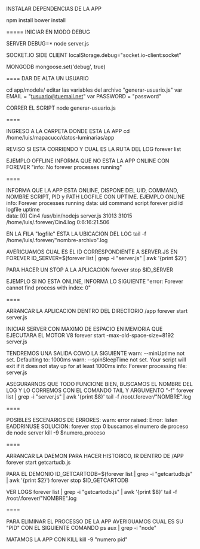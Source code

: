 INSTALAR DEPENDENCIAS DE LA APP

npm install
bower install

=====
INICIAR EN MODO DEBUG

SERVER
DEBUG=* node server.js

SOCKET.IO SIDE CLIENT
localStorage.debug="socket.io-client:socket"

MONGODB
mongoose.set('debug', true)

====
DAR DE ALTA UN USUARIO

cd app/models/
editar las variables del archivo "generar-usuario.js"
var EMAIL = "tusuario@tuemail.net"
var PASSWORD = "password"

CORRER EL SCRIPT
node generar-usuario.js

====

INGRESO A LA CARPETA DONDE ESTA LA APP
cd /home/luis/mapacucc/datos-luminarias/app

REVISO SI ESTA CORRIENDO Y CUAL ES LA RUTA DEL LOG
forever list

EJEMPLO OFFLINE
INFORMA QUE NO ESTA LA APP ONLINE CON FOREVER
    "info:    No forever processes running"

====

INFORMA QUE LA APP ESTA ONLINE, DISPONE DEL UID, COMMAND, NOMBRE SCRIPT, PID y PATH LOGFILE CON UPTIME.
EJEMPLO ONLINE
    info:    Forever processes running
    data:        uid  command         script    forever pid   id logfile                      uptime        
    data:    [0] Cin4 /usr/bin/nodejs server.js 31013   31015    /home/luis/.forever/Cin4.log 0:6:16:21.506

EN LA FILA "logfile" ESTA LA UBICACION DEL LOG
tail -f /home/luis/.forever/"nombre-archivo".log 

AVERIGUAMOS CUAL ES EL ID CORRESPONDIENTE A SERVER.JS EN FOREVER
ID_SERVER=$(forever list | grep -i "server.js" | awk '{print $2}')

PARA HACER UN STOP A LA APLICACION
forever stop $ID_SERVER

EJEMPLO SI NO ESTA ONLINE, INFORMA LO SIGUIENTE
    "error:   Forever cannot find process with index: 0"

====

ARRANCAR LA APLICACION DENTRO DEL DIRECTORIO /app
forever start server.js

INICIAR SERVER CON MAXIMO DE ESPACIO EN MEMORIA QUE EJECUTARA EL MOTOR V8
forever start -max-old-space-size=8192 server.js

TENDREMOS UNA SALIDA COMO LA SIGUIENTE
    warn:    --minUptime not set. Defaulting to: 1000ms
    warn:    --spinSleepTime not set. Your script will exit if it does not stay up for at least 1000ms
    info:    Forever processing file: server.js

ASEGURARNOS QUE TODO FUNCIONE BIEN, BUSCAMOS EL NOMBRE DEL LOG Y LO CORREMOS CON EL COMANDO TAIL Y ARGUMENTO "-f"
forever list | grep -i "server.js" | awk '{print $8}'
tail -f /root/.forever/"NOMBRE".log

====

POSIBLES ESCENARIOS DE ERRORES:
    warn: error raised: Error: listen EADDRINUSE
SOLUCION:
	forever stop 0
	buscamos el numero de proceso de node server
	kill -9 $numero_proceso

====

ARRANCAR LA DAEMON PARA HACER HISTORICO, IR DENTRO DE /APP
forever start getcartudb.js

PARA EL DEMONIO
ID_GETCARTODB=$(forever list | grep -i "getcartudb.js" | awk '{print $2}')
forever stop $ID_GETCARTODB

VER LOGS
forever list | grep -i "getcartodb.js" | awk '{print $8}'
tail -f /root/.forever/"NOMBRE".log

====

PARA ELIMINAR EL PROCESSO DE LA APP AVERIGUAMOS CUAL ES SU "PID" CON EL SIGUIENTE COMANDO
ps aux | grep -i "node"

MATAMOS LA APP CON KILL
kill -9 "numero pid"